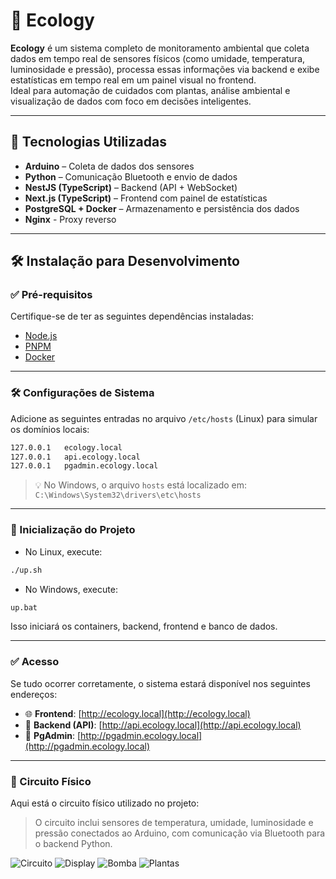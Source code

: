 # 🌿 Ecology

**Ecology** é um sistema completo de monitoramento ambiental que coleta dados em tempo real de sensores físicos (como umidade, temperatura, luminosidade e pressão), processa essas informações via backend e exibe estatísticas em tempo real em um painel visual no frontend.  
Ideal para automação de cuidados com plantas, análise ambiental e visualização de dados com foco em decisões inteligentes.

---

## 🚀 Tecnologias Utilizadas

- **Arduino** – Coleta de dados dos sensores
- **Python** – Comunicação Bluetooth e envio de dados
- **NestJS (TypeScript)** – Backend (API + WebSocket)
- **Next.js (TypeScript)** – Frontend com painel de estatísticas
- **PostgreSQL + Docker** – Armazenamento e persistência dos dados
- **Nginx** - Proxy reverso

---

## 🛠️ Instalação para Desenvolvimento

### ✅ Pré-requisitos

Certifique-se de ter as seguintes dependências instaladas:

- [Node.js](https://nodejs.org)
- [PNPM](https://pnpm.io)
- [Docker](https://www.docker.com/)

---

### 🛠️ Configurações de Sistema

Adicione as seguintes entradas no arquivo `/etc/hosts` (Linux) para simular os domínios locais:

```bash
127.0.0.1   ecology.local
127.0.0.1   api.ecology.local
127.0.0.1   pgadmin.ecology.local
```

> 💡 No Windows, o arquivo `hosts` está localizado em:  
> `C:\Windows\System32\drivers\etc\hosts`

---

### 🌿 Inicialização do Projeto

- No Linux, execute:

```bash
./up.sh
```

- No Windows, execute:

```cmd
up.bat
```

Isso iniciará os containers, backend, frontend e banco de dados.

---

### ✅ Acesso

Se tudo ocorrer corretamente, o sistema estará disponível nos seguintes endereços:

- 🌐 **Frontend**: [http://ecology.local](http://ecology.local)
- 🔧 **Backend (API)**: [http://api.ecology.local](http://api.ecology.local)
- 🐘 **PgAdmin**: [http://pgadmin.ecology.local](http://pgadmin.ecology.local)

---

### 🔌 Circuito Físico

Aqui está o circuito físico utilizado no projeto:

> O circuito inclui sensores de temperatura, umidade, luminosidade e pressão conectados ao Arduino, com comunicação via Bluetooth para o backend Python.

![Circuito](docs/images/circuit.jpeg)
![Display](docs/images/display.jpeg)
![Bomba](docs/images/bomb.jpeg)
![Plantas](docs/images/ecology.jpeg)
